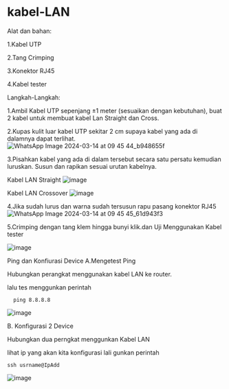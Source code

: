 # kabel-LAN

Alat dan bahan:

1.Kabel UTP

2.Tang Crimping

3.Konektor RJ45

4.Kabel tester

Langkah-Langkah:

1.Ambil Kabel UTP sepenjang ±1 meter (sesuaikan dengan kebutuhan), buat 2 kabel untuk membuat kabel Lan Straight dan Cross.

2.Kupas kulit luar kabel UTP sekitar 2 cm supaya kabel yang ada di dalamnya dapat terlihat.
![WhatsApp Image 2024-03-14 at 09 45 44_b948655f](https://github.com/Kerisnakris/kabel-LAN/assets/126413528/9e3761ee-d564-4ad0-8a57-56f15a6d30ec)

3.Pisahkan kabel yang ada di dalam tersebut secara satu persatu kemudian luruskan. Susun dan rapikan sesuai urutan kabelnya.

Kabel LAN Straight
![image](https://github.com/Kerisnakris/kabel-LAN/assets/126413528/887afe7b-f1f8-4aff-86a6-098ced262974)

Kabel LAN Crossover
![image](https://github.com/Kerisnakris/kabel-LAN/assets/126413528/db3dc75d-2ee1-4105-811f-32115f5ac779)

4.Jika sudah lurus dan warna sudah tersusun rapu pasang konektor RJ45
![WhatsApp Image 2024-03-14 at 09 45 45_61d943f3](https://github.com/Kerisnakris/kabel-LAN/assets/126413528/c9df20ff-8ee1-4da8-ac8b-47f37ec8998b)

5.Crimping dengan tang klem hingga bunyi klik.dan Uji Menggunakan Kabel tester

![image](https://github.com/Kerisnakris/kabel-LAN/assets/126413528/8ae72845-f475-4c3c-9a74-4ca60fdf70a2)

Ping dan Konfiurasi Device
A.Mengetest Ping

Hubungkan perangkat menggunakan kabel LAN ke router.

lalu tes menggunkan perintah

      ping 8.8.8.8

![image](https://github.com/Kerisnakris/kabel-LAN/assets/126413528/43bea5da-6d8b-4589-ae28-1282b431903b)

B. Konfigurasi 2 Device

Hubungkan dua perngkat menggunkan Kabel LAN

lihat ip yang akan kita konfigurasi lali gunkan perintah

    ssh usrname@IpAdd

![image](https://github.com/Kerisnakris/kabel-LAN/assets/126413528/d2dba520-c3b0-4870-93ed-c7fd316e5118)
